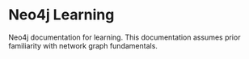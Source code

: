 # Neo4j Learning
Neo4j documentation for learning. This documentation assumes prior familiarity with network graph fundamentals. 

